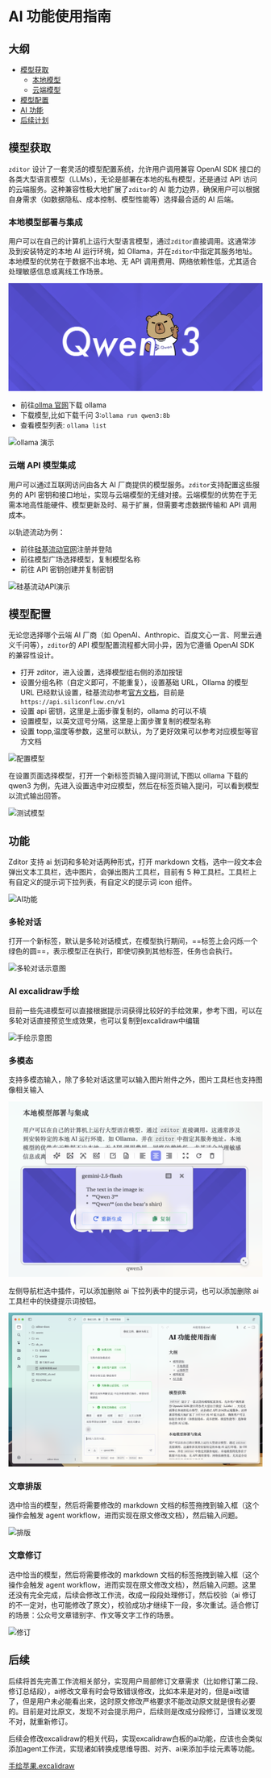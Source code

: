 # AI 功能使用指南

## 大纲

- [模型获取](#模型获取)
  - [本地模型](#本地模型部署与集成)
  - [云端模型](#云端-api-模型集成)
- [模型配置](#模型配置)
- [AI 功能](#功能)
- [后续计划](#后续)

## 模型获取

`zditor` 设计了一套灵活的模型配置系统，允许用户调用兼容 OpenAI SDK 接口的各类大型语言模型（LLMs），无论是部署在本地的私有模型，还是通过 API 访问的云端服务。这种兼容性极大地扩展了`zditor`的 AI 能力边界，确保用户可以根据自身需求（如数据隐私、成本控制、模型性能等）选择最合适的 AI 后端。

### 本地模型部署与集成

用户可以在自己的计算机上运行大型语言模型，通过`zditor`直接调用。这通常涉及到安装特定的本地 AI 运行环境，如 Ollama，并在`zditor`中指定其服务地址。本地模型的优势在于数据不出本地、无 API 调用费用、网络依赖性低，尤其适合处理敏感信息或离线工作场景。

![qwen3](../assets/qwen.png)

- 前往[ollma 官网](https://www.ollama.com/)下载 ollama
- 下载模型,比如下载千问 3:`ollama run qwen3:8b`
- 查看模型列表: `ollama list`

![ollama 演示](../assets/ollama.gif)

### 云端 API 模型集成

用户可以通过互联网访问由各大 AI 厂商提供的模型服务。`zditor`支持配置这些服务的 API 密钥和接口地址，实现与云端模型的无缝对接。云端模型的优势在于无需本地高性能硬件、模型更新及时、易于扩展，但需要考虑数据传输和 API 调用成本。

以轨迹流动为例：

- 前往[硅基流动官网](https://cloud.siliconflow.cn/)注册并登陆
- 前往模型广场选择模型，复制模型名称
- 前往 API 密钥创建并复制密钥

![硅基流动API演示](../assets/siliconflow.gif)

## 模型配置

无论您选择哪个云端 AI 厂商（如 OpenAI、Anthropic、百度文心一言、阿里云通义千问等），`zditor`的 API 模型配置流程都大同小异，因为它遵循 OpenAI SDK 的兼容性设计。

- 打开 zditor，进入设置，选择模型组右侧的添加按钮
- 设置分组名称（自定义即可，不能重复），设置基础 URL，Ollama 的模型 URL 已经默认设置，硅基流动参考[官方文档](https://docs.siliconflow.cn/cn/faqs/stream-mode)，目前是`https://api.siliconflow.cn/v1`
- 设置 api 密钥，这里是上面步骤复制的，ollama 的可以不填
- 设置模型，以英文逗号分隔，这里是上面步骤复制的模型名称
- 设置 topp,温度等参数，这里可以默认，为了更好效果可以参考对应模型等官方文档

![配置模型](../assets/config_model.gif)

在设置页面选择模型，打开一个新标签页输入提问测试,下图以 ollama 下载的 qwen3 为例，先进入设置选中对应模型，然后在标签页输入提问，可以看到模型以流式输出回答。

![测试模型](../assets/model_test.gif)

## 功能

Zditor 支持 ai 划词和多轮对话两种形式，打开 markdown 文档，选中一段文本会弹出文本工具栏，选中图片，会弹出图片工具栏，目前有 5 种工具栏。工具栏上有自定义的提示词下拉列表，有自定义的提示词 icon 组件。

![AI功能](../assets/ai_tool.gif)

### 多轮对话

打开一个新标签，默认是多轮对话模式，在模型执行期间，==标签上会闪烁一个绿色的圆==，表示模型正在执行，即使切换到其他标签，任务也会执行。

![多轮对话示意图](assets/多轮对话.gif)

### AI excalidraw手绘

目前一些先进模型可以直接根据提示词获得比较好的手绘效果，参考下图，可以在多轮对话直接预览生成效果，也可以复制到excalidraw中编辑

![手绘示意图](assets/excalidraw.gif)

### 多模态

支持多模态输入，除了多轮对话这里可以输入图片附件之外，图片工具栏也支持图像相关输入

![多模态图片输入问答示意图](assets/截屏2025-07-13_14.37.22.png)

左侧导航栏选中插件，可以添加删除 ai 下拉列表中的提示词，也可以添加删除 ai 工具栏中的快捷提示词按钮。

![Agent修改文档](assets/截屏2025-07-13_11.42.09.png)

### 文章排版

选中恰当的模型，然后将需要修改的 markdown 文档的标签拖拽到输入框（这个操作会触发 agent workflow，进而实现在原文修改文档），然后输入问题。

![排版](../assets/排版.gif)

### 文章修订

选中恰当的模型，然后将需要修改的 markdown 文档的标签拖拽到输入框（这个操作会触发 agent workflow，进而实现在原文修改文档），然后输入问题。这里还没有完全完成，后续会修改工作流，改成一段段处理修订，然后校验（ai 修订的不一定对，也可能修改了原文），校验成功才继续下一段，多次重试。适合修订的场景：公众号文章错别字、作文等文字工作的场景。

![修订](../assets/修订.gif)

## 后续

后续将首先完善工作流相关部分，实现用户局部修订文章需求（比如修订第二段、修订总结段），ai修改文章有时会导致错误修改，比如本来是对的，但是ai改错了，但是用户未必能看出来，这时原文修改严格要求不能改动原文就是很有必要的。目前是对比原文，发现不对会提示用户，后续则是改成分段修订，当建议发现不对，就重新修订。

后续会修改excalidraw的相关代码，实现excalidraw白板的ai功能，应该也会类似添加agent工作流，实现诸如转换成思维导图、对齐、ai来添加手绘元素等功能。

[手绘苹果.excalidraw](assets/手绘苹果.excalidraw)


